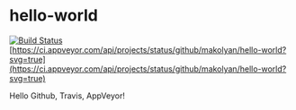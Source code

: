 # hello-world
[![Build Status](https://travis-ci.org/makolyan/hello-world.svg?branch=master)](https://travis-ci.org/makolyan/hello-world)
[https://ci.appveyor.com/api/projects/status/github/makolyan/hello-world?svg=true](https://ci.appveyor.com/api/projects/status/github/makolyan/hello-world?svg=true)

Hello Github, Travis, AppVeyor!